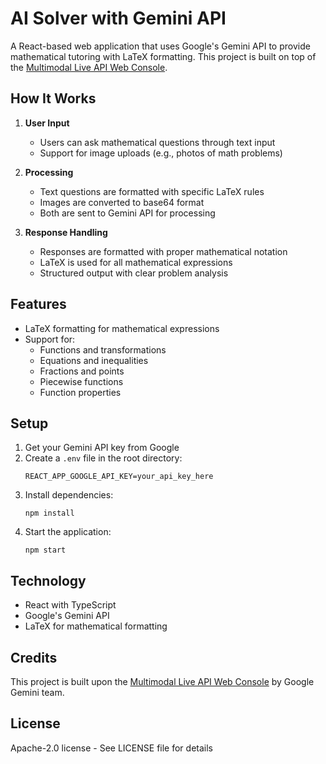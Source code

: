 # AI Solver with Gemini API

A React-based web application that uses Google's Gemini API to provide mathematical tutoring with LaTeX formatting. This project is built on top of the [Multimodal Live API Web Console](https://github.com/google-gemini/multimodal-live-api-web-console).

## How It Works

1. **User Input**
   - Users can ask mathematical questions through text input
   - Support for image uploads (e.g., photos of math problems)

2. **Processing**
   - Text questions are formatted with specific LaTeX rules
   - Images are converted to base64 format
   - Both are sent to Gemini API for processing

3. **Response Handling**
   - Responses are formatted with proper mathematical notation
   - LaTeX is used for all mathematical expressions
   - Structured output with clear problem analysis

## Features

- LaTeX formatting for mathematical expressions
- Support for:
  - Functions and transformations
  - Equations and inequalities
  - Fractions and points
  - Piecewise functions
  - Function properties

## Setup

1. Get your Gemini API key from Google
2. Create a `.env` file in the root directory:
   ```
   REACT_APP_GOOGLE_API_KEY=your_api_key_here
   ```
3. Install dependencies:
   ```
   npm install
   ```
4. Start the application:
   ```
   npm start
   ```

## Technology

- React with TypeScript
- Google's Gemini API
- LaTeX for mathematical formatting

## Credits

This project is built upon the [Multimodal Live API Web Console](https://github.com/google-gemini/multimodal-live-api-web-console) by Google Gemini team.

## License

Apache-2.0 license - See LICENSE file for details
